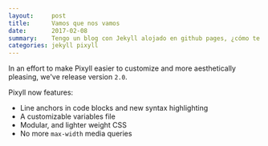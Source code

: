 ```yaml
---
layout:     post
title:      Vamos que nos vamos
date:       2017-02-08
summary:    Tengo un blog con Jekyll alojado en github pages, ¿cómo te quedas?
categories: jekyll pixyll
---
```


In an effort to make Pixyll easier to customize and more aesthetically pleasing, we've release version `2.0`.

Pixyll now features:

* Line anchors in code blocks and new syntax highlighting
* A customizable variables file
* Modular, and lighter weight CSS
* No more `max-width` media queries
